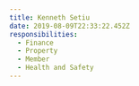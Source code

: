 ```yaml
---
title: Kenneth Setiu
date: 2019-08-09T22:33:22.452Z
responsibilities:
  - Finance
  - Property
  - Member
  - Health and Safety
---
```


